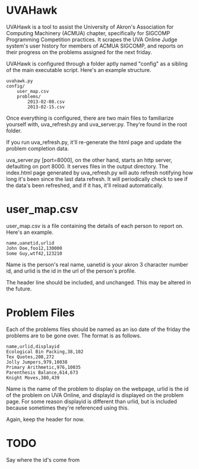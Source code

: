 UVAHawk
=======

UVAHawk is a tool to assist the University of Akron's Association for Computing Machinery (ACMUA) chapter, specifically for SIGCOMP Programming Competition practices.
It scrapes the UVA Online Judge system's user history for members of ACMUA SIGCOMP, and reports on their progress on the problems assigned for the next friday.

UVAHawk is configured through a folder aptly named "config" as a sibling of the main executable script.  Here's an example structure.

    uvahawk.py
    config/
        user_map.csv
        problems/
        	2013-02-08.csv
        	2013-02-15.csv

Once everything is configured, there are two main files to familiarize yourself with, uva_refresh.py and uva_server.py.  They're found in the root folder.

If you run uva_refresh.py, it'll re-generate the html page and update the problem completion data.  

uva_server.py [port=8000], on the other hand, starts an http server, defaulting on port 8000.  It serves files in the output directory.  The index.html page
generated by uva_refresh.py will auto refresh notifying how long it's been since the last data refresh.  It will periodically check to see if the data's been refreshed,
and if it has, it'll reload automatically.

user_map.csv
============
user_map.csv is a file containing the details of each person to report on.  Here's an example.

	name,uanetid,urlid
	John Doe,foo12,130000
	Some Guy,wtf42,123210

Name is the person's real name, uanetid is your akron 3 character number id, and urlid is the id in the url of the person's profile.

The header line should be included, and unchanged.  This may be altered in the future.

Problem Files
=============
Each of the problems files should be named as an iso date of the friday the problems are to be gone over.  The format is as follows.

	name,urlid,displayid
	Ecological Bin Packing,38,102
	Tex Quotes,208,272
	Jolly Jumpers,979,10038
	Primary Arithmetic,976,10035
	Parenthesis Balance,614,673
	Knight Moves,380,439

Name is the name of the problem to display on the webpage, urlid is the id of the problem on UVA Online, and displayid is displayed on the problem page.
For some reason displayid is different than urlid, but is included because sometimes they're referenced using this.



Again, keep the header for now.

TODO
====
Say where the id's come from
